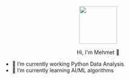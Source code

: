 <div id="header" align="center">
  <img src="https://media.giphy.com/media/WSBeyxvC1jH496xQGA/giphy.gif" width="100"/>
</div>

<div align='center'>
  <p> Hi, I'm Mehmet 👋 </p>
</div>

- 🔭 I’m currently working Python Data Analysis <br>
- 🌱 I’m currently learning AI/ML algorithms


